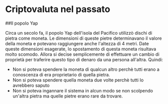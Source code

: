 # Criptovaluta nel passato

##Il popolo Yap

Circa un secolo fa, il popolo Yap dell'isola del Pacifico utilizzò dischi di pietra come moneta. Le dimensioni di queste pietre determinavano il valore della moneta e potevano raggiungere anche l'altezza di 4 metri. 
Date queste dimensioni esagerate, lo spostamento di questa moneta risultava molto scomodo. Allora si decise semplicemente di effettuare un cambio di proprietà per traferire questo tipo di denaro da una persona all'altra. 
Quindi:
- Non si poteva spendere la moneta di qualcun altro perchè tutti erano a conoscenza di era proprietario di quella pietra.
- Non si poteva spendere quella moneta due volte perchè tutti lo avrebbero saputo
- Non si poteva ingannare il sistema in alcun modo se non scolpendo un'altra pietra ma quelle pietre erano rare da trovare.




